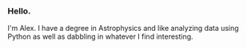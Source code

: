 ### Hello.
I'm Alex. I have a degree in Astrophysics and like analyzing data using Python as well as dabbling in whatever I find interesting.

<!--
**alexB-95/alexB-95** is a ✨ _special_ ✨ repository because its `README.md` (this file) appears on your GitHub profile.

Here are some ideas to get you started:

- 🔭 I’m currently working on ...
- 🌱 I’m currently learning ...
- 👯 I’m looking to collaborate on ...
- 🤔 I’m looking for help with ...
- 💬 Ask me about ...
- 📫 How to reach me: ...
- 😄 Pronouns: ...
- ⚡ Fun fact: ...

[![Visits Badge](https://badges.pufler.dev/visits/alexB-95/alexB-95)](https:alexB-95.dev)
[![LinkedIn Badge](https://img.shields.io/badge/LinkedIn-Profile-informational?style=flat&logo=linkedin&logoColor=white&color=0D76A8)](https://www.linkedin.com/in/alexander-bastian-31968621a/)

-->

